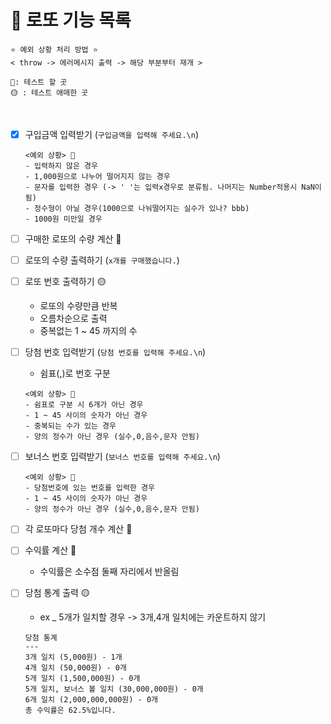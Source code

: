 # 🎯 로또 기능 목록

```
⭐ 예외 상황 처리 방법 ⭐
< throw -> 에러메시지 출력 -> 해당 부분부터 재개 >

🚩: 테스트 할 곳
🟡 : 테스트 애매한 곳
```

<br>

- [x] 구입금액 입력받기 (`구입금액을 입력해 주세요.\n`)
  ```
  <예외 상황> 🚩
  - 입력하지 않은 경우
  - 1,000원으로 나누어 떨어지지 않는 경우
  - 문자를 입력한 경우 (-> ' '는 입력x경우로 분류됨. 나머지는 Number적용시 NaN이 됨)
  - 정수형이 아닐 경우(1000으로 나눠떨어지는 실수가 있나? bbb)
  - 1000원 미만일 경우
  ```
- [ ] 구매한 로또의 수량 계산 🚩
- [ ] 로또의 수량 출력하기 (`x개를 구매했습니다.`)

- [ ] 로또 번호 출력하기 🟡

  - 로또의 수량만큼 반복
  - 오름차순으로 출력
  - 중복없는 1 ~ 45 까지의 수

- [ ] 당첨 번호 입력받기 (`당첨 번호를 입력해 주세요.\n`)
  - 쉼표(,)로 번호 구분
  ```
  <예외 상황> 🚩
  - 쉼표로 구분 시 6개가 아닌 경우
  - 1 ~ 45 사이의 숫자가 아닌 경우
  - 중복되는 수가 있는 경우
  - 양의 정수가 아닌 경우 (실수,0,음수,문자 안됨)
  ```
- [ ] 보너스 번호 입력받기 (`보너스 번호를 입력해 주세요.\n`)

  ```
  <예외 상황> 🚩
  - 당첨번호에 있는 번호를 입력한 경우
  - 1 ~ 45 사이의 숫자가 아닌 경우
  - 양의 정수가 아닌 경우 (실수,0,음수,문자 안됨)
  ```

- [ ] 각 로또마다 당첨 개수 계산 🚩
- [ ] 수익률 계산 🚩

  - 수익률은 소수점 둘째 자리에서 반올림

- [ ] 당첨 통계 출력 🟡
  - ex \_ 5개가 일치할 경우 -> 3개,4개 일치에는 카운트하지 않기
  ```
  당첨 통계
  ---
  3개 일치 (5,000원) - 1개
  4개 일치 (50,000원) - 0개
  5개 일치 (1,500,000원) - 0개
  5개 일치, 보너스 볼 일치 (30,000,000원) - 0개
  6개 일치 (2,000,000,000원) - 0개
  총 수익률은 62.5%입니다.
  ```

